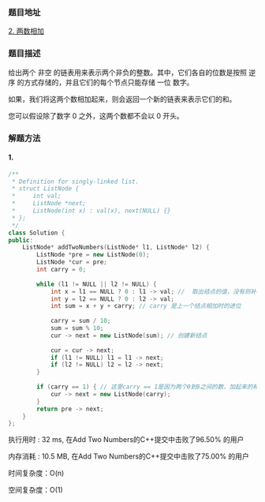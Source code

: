 ### 题目地址

[2. 两数相加](https://leetcode-cn.com/problems/add-two-numbers/)

### 题目描述
给出两个 非空 的链表用来表示两个非负的整数。其中，它们各自的位数是按照 逆序 的方式存储的，并且它们的每个节点只能存储 一位 数字。

如果，我们将这两个数相加起来，则会返回一个新的链表来表示它们的和。

您可以假设除了数字 0 之外，这两个数都不会以 0 开头。
### 解题方法
#### 1.

```C++
/**
 * Definition for singly-linked list.
 * struct ListNode {
 *     int val;
 *     ListNode *next;
 *     ListNode(int x) : val(x), next(NULL) {}
 * };
 */
class Solution {
public:
    ListNode* addTwoNumbers(ListNode* l1, ListNode* l2) {
        ListNode *pre = new ListNode(0);
        ListNode *cur = pre;
        int carry = 0;
        
        while (l1 != NULL || l2 != NULL) {
            int x = l1 == NULL ? 0 : l1 -> val; //  取出结点的值，没有则补0
            int y = l2 == NULL ? 0 : l2 -> val;
            int sum = x + y + carry; // carry 是上一个结点相加时的进位
            
            carry = sum / 10;
            sum = sum % 10;
            cur -> next = new ListNode(sum); // 创建新结点
            
            cur = cur -> next;
            if (l1 != NULL) l1 = l1 -> next;
            if (l2 != NULL) l2 = l2 -> next;
        }
        
        if (carry == 1) { // 这里carry == 1是因为两个0到9之间的数，加起来的和最大的进位为1，不超过2
            cur -> next = new ListNode(carry);
        }
        return pre -> next;
    }
};
```


执行用时 : 32 ms, 在Add Two Numbers的C++提交中击败了96.50% 的用户

内存消耗 : 10.5 MB, 在Add Two Numbers的C++提交中击败了75.00% 的用户

时间复杂度：O(n)

空间复杂度：O(1)

